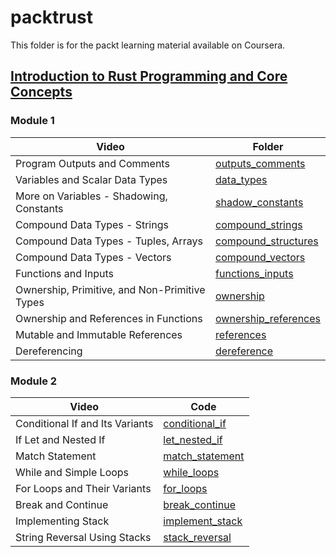 # packtrust

This folder is for the packt learning material available on Coursera.

## [Introduction to Rust Programming and Core Concepts](https://www.coursera.org/learn/packt-introduction-to-rust-programming-and-core-concepts-tb86d)

### Module 1

| Video                                         |  Folder                                                 |
| --------------------------------------------- | ------------------------------------------------------- |
| Program Outputs and Comments                  | [outputs_comments](/packtrust/outputs_comments/)        |
| Variables and Scalar Data Types               | [data_types](/packtrust/data_types/)                    |
| More on Variables - Shadowing, Constants      | [shadow_constants](/packtrust/shadow_constants/)        |
| Compound Data Types - Strings                 | [compound_strings](/packtrust/compound_strings/)        |
| Compound Data Types - Tuples, Arrays          | [compound_structures](/packtrust/compound_structures/)  |
| Compound Data Types - Vectors                 | [compound_vectors](/packtrust/compound_vectors)         |
| Functions and Inputs                          | [functions_inputs](/packtrust/functions_inputs)         |
| Ownership, Primitive, and Non-Primitive Types | [ownership](/packtrust/ownership/)                      |
| Ownership and References in Functions         | [ownership_references](/packtrust/ownership_references) |
| Mutable and Immutable References              | [references](/packtrust/references)                     |
| Dereferencing                                 | [dereference](/packtrust/dereference)                   |

### Module 2

| Video                           |  Code                                          |
| ------------------------------- | ---------------------------------------------- |
| Conditional If and Its Variants | [conditional_if](/packtrust/conditional_if/)   |
| If Let and Nested If            | [let_nested_if](/packtrust/let_nested_if/)     |
| Match Statement                 | [match_statement](/packtrust/match_statement/) |
| While and Simple Loops          | [while_loops](/packtrust/while_loops/)         |
| For Loops and Their Variants    | [for_loops](/packtrust/for_loops/)             |
| Break and Continue              | [break_continue](/packtrust/break_continue/)   |
| Implementing Stack              | [implement_stack](/packtrust/implement_stack/) |
| String Reversal Using Stacks    | [stack_reversal](/packtrust/stack_reversal/)   |
